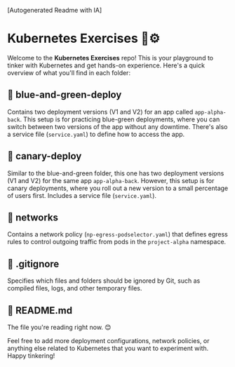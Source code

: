 [Autogenerated Readme with IA]

# Kubernetes Exercises 🔧⚙️

Welcome to the **Kubernetes Exercises** repo! This is your playground to tinker with Kubernetes and get hands-on experience. Here's a quick overview of what you'll find in each folder:

## 📁 blue-and-green-deploy
Contains two deployment versions (V1 and V2) for an app called `app-alpha-back`. This setup is for practicing blue-green deployments, where you can switch between two versions of the app without any downtime. There's also a service file (`service.yaml`) to define how to access the app.

## 📁 canary-deploy
Similar to the blue-and-green folder, this one has two deployment versions (V1 and V2) for the same app `app-alpha-back`. However, this setup is for canary deployments, where you roll out a new version to a small percentage of users first. Includes a service file (`service.yaml`).

## 📁 networks
Contains a network policy (`np-egress-podselector.yaml`) that defines egress rules to control outgoing traffic from pods in the `project-alpha` namespace.

## 📄 .gitignore
Specifies which files and folders should be ignored by Git, such as compiled files, logs, and other temporary files.

## 📄 README.md
The file you're reading right now. 😊

Feel free to add more deployment configurations, network policies, or anything else related to Kubernetes that you want to experiment with. Happy tinkering!